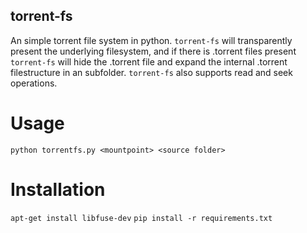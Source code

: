 ## torrent-fs
An simple torrent file system in python. `torrent-fs` will transparently present the underlying filesystem, and if there is .torrent files present `torrent-fs` will hide the .torrent file and expand the internal .torrent filestructure in an subfolder. `torrent-fs` also supports read and seek operations.

# Usage

`python torrentfs.py <mountpoint> <source folder>`

# Installation

`apt-get install libfuse-dev`
`pip install -r requirements.txt`